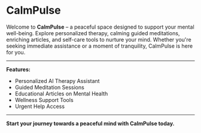 # CalmPulse

Welcome to **CalmPulse** – a peaceful space designed to support your mental well-being. Explore personalized therapy, calming guided meditations, enriching articles, and self-care tools to nurture your mind. Whether you're seeking immediate assistance or a moment of tranquility, CalmPulse is here for you.

---

**Features:**
- Personalized AI Therapy Assistant
- Guided Meditation Sessions
- Educational Articles on Mental Health
- Wellness Support Tools
- Urgent Help Access

---

**Start your journey towards a peaceful mind with CalmPulse today.**
